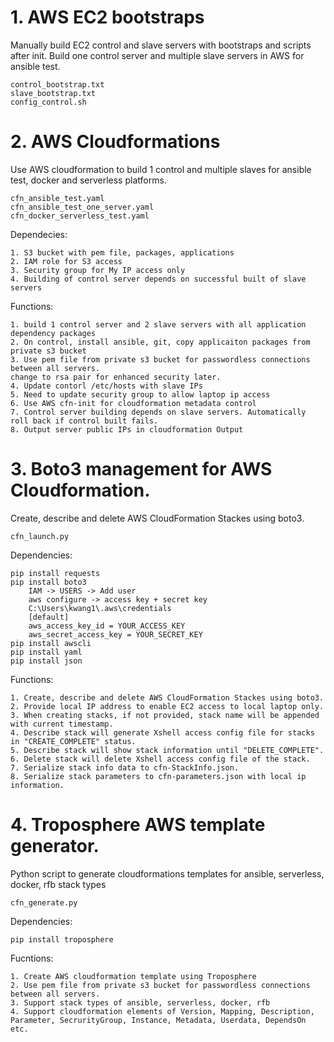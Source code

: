 # 1. AWS EC2 bootstraps
Manually build EC2 control and slave servers with bootstraps and scripts after init. Build one control server and multiple slave servers in AWS for ansible test.

	control_bootstrap.txt
	slave_bootstrap.txt
	config_control.sh

# 2. AWS Cloudformations
Use AWS cloudformation to build 1 control and multiple slaves for ansible test, docker and serverless platforms.

	cfn_ansible_test.yaml
	cfn_ansible_test_one_server.yaml
	cfn_docker_serverless_test.yaml
	
Dependecies:
		
	1. S3 bucket with pem file, packages, applications
	2. IAM role for S3 access
	3. Security group for My IP access only
	4. Building of control server depends on successful built of slave servers
		
Functions:
	
	1. build 1 control server and 2 slave servers with all application dependency packages 
	2. On control, install ansible, git, copy applicaiton packages from private s3 bucket
	3. Use pem file from private s3 bucket for passwordless connections between all servers. 
	change to rsa pair for enhanced security later.
	4. Update contorl /etc/hosts with slave IPs
	5. Need to update security group to allow laptop ip access
	6. Use AWS cfn-init for cloudformation metadata control
	7. Control server building depends on slave servers. Automatically roll back if control built fails.
	8. Output server public IPs in cloudformation Output

# 3. Boto3 management for AWS Cloudformation.
Create, describe and delete AWS CloudFormation Stackes using boto3.
		
	cfn_launch.py
	
Dependencies:

	pip install requests
	pip install boto3
	    IAM -> USERS -> Add user
	    aws configure -> access key + secret key
	    C:\Users\kwang1\.aws\credentials
		[default]
		aws_access_key_id = YOUR_ACCESS_KEY
		aws_secret_access_key = YOUR_SECRET_KEY
	pip install awscli
	pip install yaml
	pip install json
	
Functions:

	1. Create, describe and delete AWS CloudFormation Stackes using boto3.
	2. Provide local IP address to enable EC2 access to local laptop only. 
	3. When creating stacks, if not provided, stack name will be appended with current timestamp.
	4. Describe stack will generate Xshell access config file for stacks in "CREATE_COMPLETE" status.
	5. Describe stack will show stack information until "DELETE_COMPLETE".
	6. Delete stack will delete Xshell access config file of the stack.
	7. Serialize stack info data to cfn-StackInfo.json.
	8. Serialize stack parameters to cfn-parameters.json with local ip information.

# 4. Troposphere AWS template generator.
Python script to generate cloudformations templates for ansible, serverless, docker, rfb stack types

	cfn_generate.py
		
Dependencies:

	pip install troposphere

Fucntions:

	1. Create AWS cloudformation template using Troposphere
	2. Use pem file from private s3 bucket for passwordless connections between all servers.
	3. Support stack types of ansible, serverless, docker, rfb
	4. Support cloudformation elements of Version, Mapping, Description, 
	Parameter, SecrurityGroup, Instance, Metadata, Userdata, DependsOn etc.

